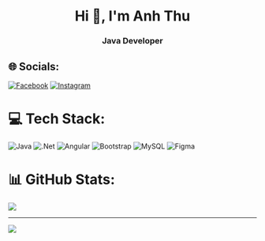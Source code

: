 <h1 align="center">Hi 👋, I'm Anh Thu</h1>
<h3 align="center">Java Developer</h3>


## 🌐 Socials:
[![Facebook](https://img.shields.io/badge/Facebook-%231877F2.svg?logo=Facebook&logoColor=white)](https://facebook.com/vanhthuww) [![Instagram](https://img.shields.io/badge/Instagram-%23E4405F.svg?logo=Instagram&logoColor=white)](https://instagram.com/vanhthuww) 

# 💻 Tech Stack:
![Java](https://img.shields.io/badge/java-%23ED8B00.svg?style=for-the-badge&logo=openjdk&logoColor=white) ![.Net](https://img.shields.io/badge/.NET-5C2D91?style=for-the-badge&logo=.net&logoColor=white) ![Angular](https://img.shields.io/badge/angular-%23DD0031.svg?style=for-the-badge&logo=angular&logoColor=white) ![Bootstrap](https://img.shields.io/badge/bootstrap-%238511FA.svg?style=for-the-badge&logo=bootstrap&logoColor=white) ![MySQL](https://img.shields.io/badge/mysql-4479A1.svg?style=for-the-badge&logo=mysql&logoColor=white) ![Figma](https://img.shields.io/badge/figma-%23F24E1E.svg?style=for-the-badge&logo=figma&logoColor=white)
# 📊 GitHub Stats:
![](https://github-readme-stats.vercel.app/api?username=vanhthu&theme=dark&hide_border=false&include_all_commits=false&count_private=false)<br/>

---
[![](https://visitcount.itsvg.in/api?id=vanhthu&icon=0&color=0)](https://visitcount.itsvg.in)

<!-- Proudly created with GPRM ( https://gprm.itsvg.in ) -->

